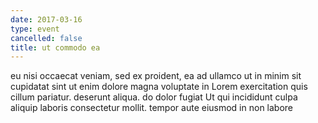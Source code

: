 ```yaml
---
date: 2017-03-16
type: event
cancelled: false
title: ut commodo ea
---
```

eu nisi occaecat veniam, sed ex proident, ea ad ullamco ut in minim sit cupidatat sint ut enim dolore magna voluptate in Lorem exercitation quis cillum pariatur. deserunt aliqua. do dolor fugiat Ut qui incididunt culpa aliquip laboris consectetur mollit. tempor aute eiusmod in non labore